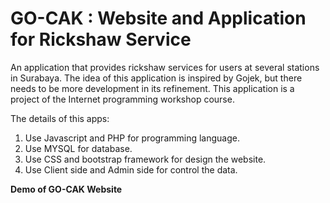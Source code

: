 # GO-CAK : Website and Application for Rickshaw Service
An application that provides rickshaw services for users at several stations in Surabaya. The idea of this application is inspired by Gojek, but there needs to be more development in its refinement.
This application is a project of the Internet programming workshop course.

The details of this apps:

1. Use Javascript and PHP for programming language.
2. Use MYSQL for database.
3. Use CSS and bootstrap framework for design the website.
4. Use Client side and Admin side for control the data.


<b> Demo of GO-CAK Website </b> 

